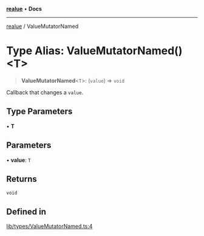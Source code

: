 [**realue**](../README.md) • **Docs**

***

[realue](../README.md) / ValueMutatorNamed

# Type Alias: ValueMutatorNamed()\<T\>

> **ValueMutatorNamed**\<`T`\>: (`value`) => `void`

Callback that changes a `value`.

## Type Parameters

• **T**

## Parameters

• **value**: `T`

## Returns

`void`

## Defined in

[lib/types/ValueMutatorNamed.ts:4](https://github.com/nevoland/realue/blob/0e31f412c843509c611a819f4eb2d8d824b887cf/lib/types/ValueMutatorNamed.ts#L4)
